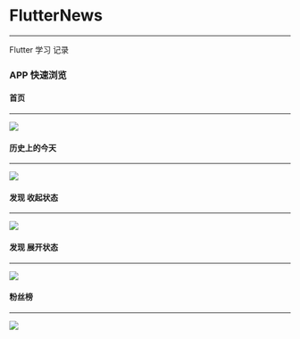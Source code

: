 # FlutterNews
--- 
Flutter 学习 记录

### APP 快速浏览
#### 首页 
****
![](image/home.png)

#### 历史上的今天
---
![](image/history.png)

#### 发现 收起状态
---- 
![](image/foundup.png)


#### 发现 展开状态
---- 
![](image/founddown.png)

#### 粉丝榜
---- 
![](image/fun.png)
